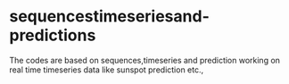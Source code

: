 # sequencestimeseriesand-predictions
The codes are based on sequences,timeseries and prediction working on real time timeseries data like sunspot prediction etc.,
